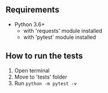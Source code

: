 ## Requirements ##  
- Python 3.6+
    - with 'requests' module installed
    - with 'pytest' module installed

## How to run the tests ##
1. Open terminal
2. Move to 'tests' folder
3. Run ```python -m pytest -v```